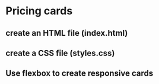 # Pricing cards

## create an HTML file (index.html)

## create a CSS file (styles.css)

## Use flexbox to create responsive cards